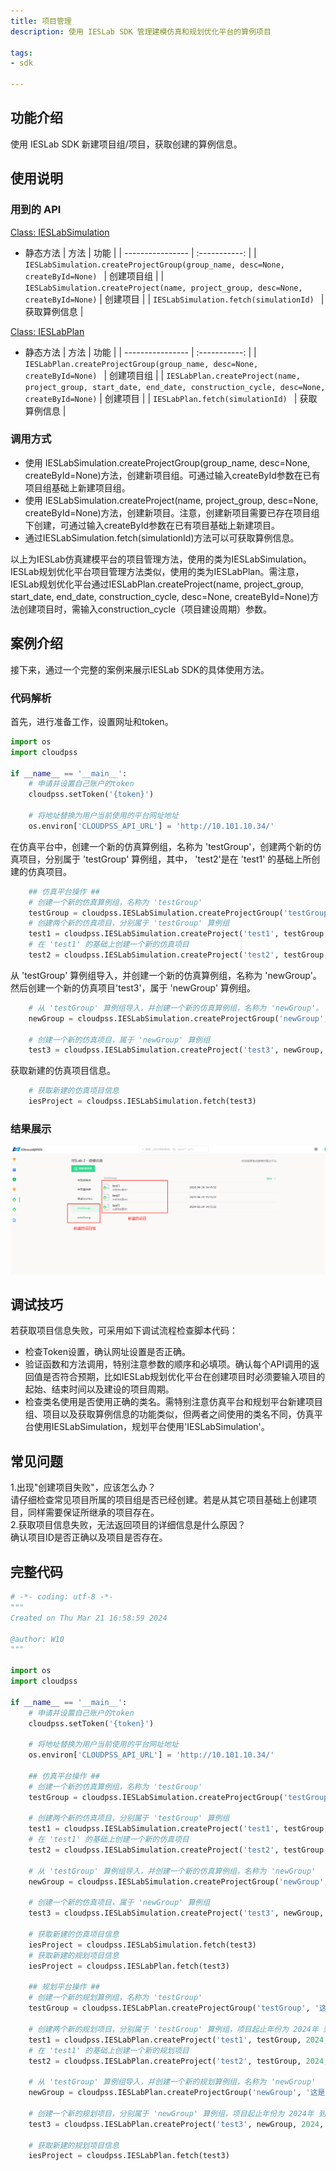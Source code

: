 ```yaml
---
title: 项目管理
description: 使用 IESLab SDK 管理建模仿真和规划优化平台的算例项目

tags:
- sdk

---
```


## 功能介绍
使用 IESLab SDK 新建项目组/项目，获取创建的算例信息。

## 使用说明

### 用到的 API

[Class: IESLabSimulation](../../../70-api/50-ieslab/index.md#class-ieslabsimulation) 
+ 静态方法
    | 方法     | 功能 | 
    | ---------------- | :-----------: | 
    | `IESLabSimulation.createProjectGroup(group_name, desc=None, createById=None) ` |   创建项目组    | 
    | `IESLabSimulation.createProject(name, project_group, desc=None, createById=None)`                |  创建项目  | 
    | `IESLabSimulation.fetch(simulationId) `                |       获取算例信息       |  
 
  
 
[Class: IESLabPlan](../../../70-api/50-ieslab/index.md#class-ieslabplan) 
+ 静态方法
    | 方法     | 功能 | 
    | ---------------- | :-----------: | 
    | `IESLabPlan.createProjectGroup(group_name, desc=None, createById=None) ` |   创建项目组    | 
    | `IESLabPlan.createProject(name, project_group, start_date, end_date, construction_cycle, desc=None, createById=None)`                |  创建项目  | 
    | `IESLabPlan.fetch(simulationId) `                |       获取算例信息       |    

### 调用方式
+ 使用 IESLabSimulation.createProjectGroup(group_name, desc=None, createById=None)方法，创建新项目组。可通过输入createById参数在已有项目组基础上新建项目组。    
+ 使用 IESLabSimulation.createProject(name, project_group, desc=None, createById=None)方法，创建新项目。注意，创建新项目需要已存在项目组下创建，可通过输入createById参数在已有项目基础上新建项目。
+ 通过IESLabSimulation.fetch(simulationId)方法可以可获取算例信息。

以上为IESLab仿真建模平台的项目管理方法，使用的类为IESLabSimulation。IESLab规划优化平台项目管理方法类似，使用的类为IESLabPlan。需注意，IESLab规划优化平台通过IESLabPlan.createProject(name, project_group, start_date, end_date, construction_cycle, desc=None, createById=None)方法创建项目时，需输入construction_cycle（项目建设周期）参数。
   
## 案例介绍
接下来，通过一个完整的案例来展示IESLab SDK的具体使用方法。

### 代码解析
首先，进行准备工作，设置网址和token。
```python showLineNumbers
import os
import cloudpss

if __name__ == '__main__':
    # 申请并设置自己账户的token
    cloudpss.setToken('{token}')  

    # 将地址替换为用户当前使用的平台网址地址
    os.environ['CLOUDPSS_API_URL'] = 'http://10.101.10.34/'
```
在仿真平台中，创建一个新的仿真算例组，名称为 'testGroup'，创建两个新的仿真项目，分别属于 'testGroup' 算例组，其中， 'test2'是在 'test1' 的基础上所创建的仿真项目。
```python showLineNumbers
    ## 仿真平台操作 ##
    # 创建一个新的仿真算例组，名称为 'testGroup'
    testGroup = cloudpss.IESLabSimulation.createProjectGroup('testGroup', '这是一个测试算例组')    
    # 创建两个新的仿真项目，分别属于 'testGroup' 算例组
    test1 = cloudpss.IESLabSimulation.createProject('test1', testGroup, '这是测试算例1')
    # 在 'test1' 的基础上创建一个新的仿真项目
    test2 = cloudpss.IESLabSimulation.createProject('test2', testGroup, '这是测试算例2',test1)
```
从 'testGroup' 算例组导入，并创建一个新的仿真算例组，名称为 'newGroup'。然后创建一个新的仿真项目'test3'，属于 'newGroup' 算例组。
```python showLineNumbers
    # 从 'testGroup' 算例组导入，并创建一个新的仿真算例组，名称为 'newGroup'。
    newGroup = cloudpss.IESLabSimulation.createProjectGroup('newGroup', '这是一个新的测试算例组,从testGroup算例组导入', testGroup)
    
    # 创建一个新的仿真项目，属于 'newGroup' 算例组
    test3 = cloudpss.IESLabSimulation.createProject('test3', newGroup, '这是测试算例3')
```
获取新建的仿真项目信息。
```python showLineNumbers
    # 获取新建的仿真项目信息
    iesProject = cloudpss.IESLabSimulation.fetch(test3) 
``` 

### 结果展示
![新建项目组](createProject.png)

## 调试技巧
若获取项目信息失败，可采用如下调试流程检查脚本代码：
+ 检查Token设置，确认网址设置是否正确。
+ 验证函数和方法调用，特别注意参数的顺序和必填项。确认每个API调用的返回值是否符合预期，比如IESLab规划优化平台在创建项目时必须要输入项目的起始、结束时间以及建设的项目周期。
+ 检查类名使用是否使用正确的类名。需特别注意仿真平台和规划平台新建项目组、项目以及获取算例信息的功能类似，但两者之间使用的类名不同，仿真平台使用IESLabSimulation，规划平台使用'IESLabSimulation'。

## 常见问题
1.出现"创建项目失败"，应该怎么办？  
请仔细检查常见项目所属的项目组是否已经创建。若是从其它项目基础上创建项目，同样需要保证所继承的项目存在。  
2.获取项目信息失败，无法返回项目的详细信息是什么原因？  
确认项目ID是否正确以及项目是否存在。  

## 完整代码

```python showLineNumbers
# -*- coding: utf-8 -*-
"""
Created on Thu Mar 21 16:58:59 2024

@author: W10
"""

import os
import cloudpss

if __name__ == '__main__':
    # 申请并设置自己账户的token
    cloudpss.setToken('{token}')  

    # 将地址替换为用户当前使用的平台网址地址
    os.environ['CLOUDPSS_API_URL'] = 'http://10.101.10.34/'

    ## 仿真平台操作 ##
    # 创建一个新的仿真算例组，名称为 'testGroup'
    testGroup = cloudpss.IESLabSimulation.createProjectGroup('testGroup', '这是一个测试算例组')
    
    # 创建两个新的仿真项目，分别属于 'testGroup' 算例组
    test1 = cloudpss.IESLabSimulation.createProject('test1', testGroup, '这是测试算例1')
    # 在 'test1' 的基础上创建一个新的仿真项目
    test2 = cloudpss.IESLabSimulation.createProject('test2', testGroup, '这是测试算例2',test1)
    
    # 从 'testGroup' 算例组导入，并创建一个新的仿真算例组，名称为 'newGroup'
    newGroup = cloudpss.IESLabSimulation.createProjectGroup('newGroup', '这是一个新的测试算例组,从testGroup算例组导入', testGroup)
    
    # 创建一个新的仿真项目，属于 'newGroup' 算例组
    test3 = cloudpss.IESLabSimulation.createProject('test3', newGroup, '这是测试算例3')

    # 获取新建的仿真项目信息
    iesProject = cloudpss.IESLabSimulation.fetch(test3) 
    # 获取新建的规划项目信息
    iesProject = cloudpss.IESLabPlan.fetch(test3)

    ## 规划平台操作 ##
    # 创建一个新的规划算例组，名称为 'testGroup'
    testGroup = cloudpss.IESLabPlan.createProjectGroup('testGroup', '这是一个测试算例组')
    
    # 创建两个新的规划项目，分别属于 'testGroup' 算例组，项目起止年份为 2024年 到 2044年，建设期为2年
    test1 = cloudpss.IESLabPlan.createProject('test1', testGroup, 2024, 2044, 2, '这是测试算例1')
    # 在 'test1' 的基础上创建一个新的规划项目
    test2 = cloudpss.IESLabPlan.createProject('test2', testGroup, 2024, 2044, 2, '这是测试算例2', test1)
    
    # 从 'testGroup' 算例组导入，并创建一个新的规划算例组，名称为 'newGroup'
    newGroup = cloudpss.IESLabPlan.createProjectGroup('newGroup', '这是一个新的测试算例组,从testGroup算例组导入', testGroup)
    
    # 创建一个新的规划项目，分别属于 'newGroup' 算例组，项目起止年份为 2024年 到 2044年，建设期为2年
    test3 = cloudpss.IESLabPlan.createProject('test3', newGroup, 2024, 2044, 2, '这是测试算例3')

    # 获取新建的规划项目信息
    iesProject = cloudpss.IESLabPlan.fetch(test3)
```